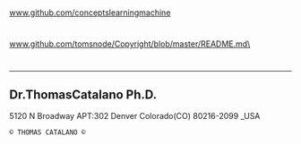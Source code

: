 # 

www.github.com/conceptslearningmachine

# 

www.github.com/tomsnode/Copyright/blob/master/README.md\

#

--------------
Dr.ThomasCatalano Ph.D.
---------------
5120 N Broadway APT:302
Denver Colorado(CO) 80216-2099 _USA

    © THOMAS CATALANO ©
